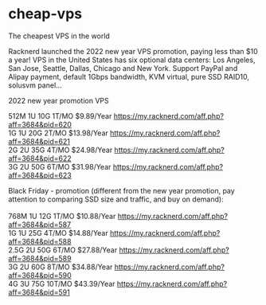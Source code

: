 # cheap-vps
The cheapest VPS in the world

Racknerd launched the 2022 new year VPS promotion, paying less than $10 a year! VPS in the United States has six optional data centers: Los Angeles, San Jose, Seattle, Dallas, Chicago and New York. Support PayPal and Alipay payment, default 1Gbps bandwidth, KVM virtual, pure SSD RAID10, solusvm panel...

2022 new year promotion VPS

512M	1U	10G	1T/MO	$9.89/Year    https://my.racknerd.com/aff.php?aff=3684&pid=620  <br>
1G	    1U	20G	2T/MO	$13.98/Year   https://my.racknerd.com/aff.php?aff=3684&pid=621  <br>
2G	    2U	35G	4T/MO	$24.98/Year   https://my.racknerd.com/aff.php?aff=3684&pid=622  <br>
3G   	2U	50G	6T/MO	$31.98/Year   https://my.racknerd.com/aff.php?aff=3684&pid=623  <br>


Black Friday - promotion (different from the new year promotion, pay attention to comparing SSD size and traffic, and buy on demand):<br>
<br>
768M 1U 12G 1T/MO $10.88/Year     https://my.racknerd.com/aff.php?aff=3684&pid=587<br>
1G 1U 25G 4T/MO   $14.88/Year     https://my.racknerd.com/aff.php?aff=3684&pid=588<br>
2.5G 2U 50G 6T/MO $27.88/Year     https://my.racknerd.com/aff.php?aff=3684&pid=589<br>
3G 2U 60G 8T/MO   $34.88/Year     https://my.racknerd.com/aff.php?aff=3684&pid=590<br>
4G 3U 75G 10T/MO  $43.39/Year     https://my.racknerd.com/aff.php?aff=3684&pid=591<br>

<br>
